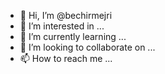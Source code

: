 - 👋 Hi, I’m @bechirmejri
- 👀 I’m interested in ...
- 🌱 I’m currently learning ...
- 💞️ I’m looking to collaborate on ...
- 📫 How to reach me ...

<!---
bechirmejri/bechirmejri is a ✨ special ✨ repository because its `README.md` (this file) appears on your GitHub profile.
You can click the Preview link to take a look at your changes.
--->

